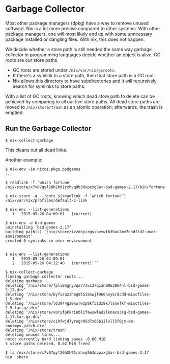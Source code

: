 # Garbage Collector

Most other package managers (dpkg) have a way to remove unused software.  Nix is a lot more precise compared to other systems. With other package managers, one will most likely end up with some unncessary package installed or dangling files.  With nix, this does not happen.

We decide whether a store path is still needed the same way garbage collector in programming languages decide whether an object is alive.  GC roots are our store paths.

* GC roots are stored under `/nix/var/nix/gcroots`.
* If there's a symlink to a store path, then that store path is a GC root.
* Nix allows this directory to have subdirectories and it will recursively search for symlinks to store paths.

With a list of GC roots, knowing which dead store path to delete can be achieved by comparing to all our live store paths.  All dead store paths are moved to `/nix/store/trash` as an atomic operation; afterwards, the trash is emptied.

## Run the Garbage Collector

```
$ nix-collect-garbage
```

This cleans out all dead links.

Another example:

```
$ nix-env -iA nixos.pkgs.bsdgames
...

$ readlink -f `which fortune`
/nix/store/x7v07qyf20h2h91rzhvq9b3dvpzxg5ar-bsd-games-2.17/bin/fortune

$ nix-store -q --roots $(readlink -f `which fortune`)
/nix/var/nix/profiles/default-1-link

$ nix-env --list-generations
   1   2015-05-26 04:09:01   (current)

$ nix-env -e bsd-games
uninstalling ‘bsd-games-2.17’
building path(s) ‘/nix/store/ivzdnyirgssbvvwfb3hac2mm7nhdfld2-user-environment’
created 0 symlinks in user environment


$ nix-env --list-generations
   1   2015-05-26 04:09:01
   2   2015-05-26 04:12:40   (current)```

$ nix-collect-garbage
finding garbage collector roots...
deleting garbage...
deleting ‘/nix/store/fpli8mgny3qs77z5i27q1an08639m4nl-bsd-games-2.17.drv’
deleting ‘/nix/store/byfxsa2zh6g9l5i5mwjf960nxy5rdcdd-miscfiles-1.5.drv’
deleting ‘/nix/store/l63944g20xwrw3p8kf51dz8k7lsnwfkf-miscfiles-1.5.tar.gz.drv’
deleting ‘/nix/store/v0ryfpkkrinblifawswlad2lknaxs3sg-bsd-games-2.17.tar.gz.drv’
deleting ‘/nix/store/cihfwjd7yrngr05d7s66b1ilvll5f0jm-dm-noutmpx.patch.drv’
deleting ‘/nix/store/trash’
deleting unused links...
note: currently hard linking saves -0.00 MiB
5 store paths deleted, 0.02 MiB freed

$ ls /nix/store/x7v07qyf20h2h91rzhvq9b3dvpzxg5ar-bsd-games-2.17
bin  share
```
